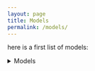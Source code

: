 ```yaml
---
layout: page
title: Models
permalink: /models/
---
```


here is a first list of models:

<details>
<summary>Models</summary>
<br>
[Line](piLine.md)
</details>
